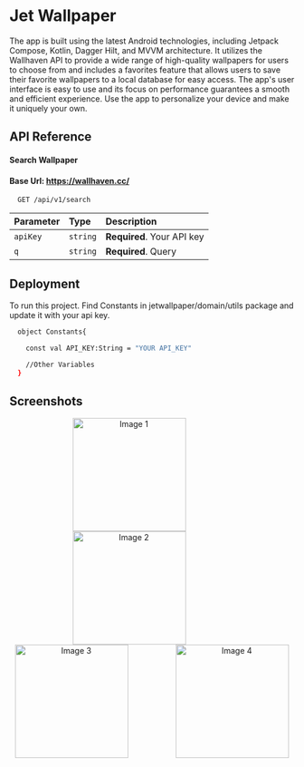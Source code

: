
# Jet Wallpaper

The app is built using the latest Android technologies, including Jetpack Compose, Kotlin, Dagger Hilt, and MVVM architecture. It utilizes the Wallhaven API to provide a wide range of high-quality wallpapers for users to choose from and includes a favorites feature that allows users to save their favorite wallpapers to a local database for easy access. The app's user interface is easy to use and its focus on performance guarantees a smooth and efficient experience. Use the app to personalize your device and make it uniquely your own.
## API Reference

#### Search Wallpaper
#### Base Url: https://wallhaven.cc/

```http
  GET /api/v1/search
```

| Parameter | Type     | Description                |
| :-------- | :------- | :------------------------- |
| `apiKey` | `string` | **Required**. Your API key |
| `q` | `string` | **Required**. Query |



## Deployment

To run this project. Find Constants in jetwallpaper/domain/utils
package and update it with your api key.

```bash
  object Constants{

    const val API_KEY:String = "YOUR API_KEY"

    //Other Variables
  }
```

## Screenshots
<div style="text-align: center;">
  <img src="https://user-images.githubusercontent.com/71754826/209925781-8a8e2e11-4383-414c-9f63-7f98de5ed9cd.jpeg" width="200" style="margin-right: 80px;" alt="Image 1">
  <img src="https://user-images.githubusercontent.com/71754826/209925787-6e0371a4-fe5d-41d2-8382-af022b9396cf.jpeg" width="200" style="margin-right: 80px;" alt="Image 2">
  <img src="https://user-images.githubusercontent.com/71754826/209925790-ec1a7388-28c0-4ac2-8e99-e925cc0de9cb.jpeg" width="200" style="margin-right: 80px;" alt="Image 3">
  <img src="https://user-images.githubusercontent.com/71754826/209925794-434bb2ec-21dd-42d9-bc70-1bfcd90fd225.jpeg" width="200" alt="Image 4">
</div>

